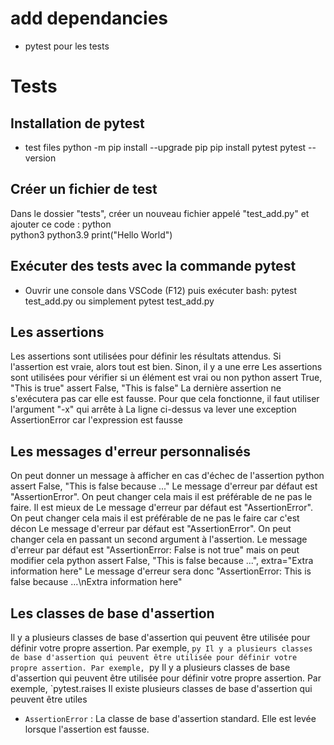 # add dependancies 
- pytest pour les tests 


# Tests
## Installation de pytest

- test files
python -m pip install --upgrade pip 
pip install pytest
pytest --version

## Créer un fichier de test
Dans le dossier "tests", créer un nouveau fichier appelé "test_add.py" et ajouter ce code :
python  
python3
python3.9
print("Hello World")
## Exécuter des tests avec la commande pytest

- Ouvrir une console dans VSCode (F12) puis exécuter
bash: pytest test_add.py
ou simplement
pytest test_add.py

## Les assertions
Les assertions sont utilisées pour définir les résultats attendus. Si l'assertion est vraie, alors tout est bien. Sinon, il y a une erre
Les assertions sont utilisées pour vérifier si un élément est vrai ou non
python
assert True, "This is true"
assert False, "This is false"
La dernière assertion ne s'exécutera pas car elle est fausse. Pour que cela fonctionne, il faut utiliser l'argument "-x" qui arrête à
La ligne ci-dessus va lever une exception AssertionError car l'expression est fausse
## Les messages d'erreur personnalisés
On peut donner un message à afficher en cas d'échec de l'assertion
python
assert False, "This is false because ..."
Le message d'erreur par défaut est "AssertionError". On peut changer cela mais il est préférable de ne pas le faire. Il est mieux de
Le message d'erreur par défaut est "AssertionError". On peut changer cela mais il est préférable de ne pas le faire car c'est décon
Le message d'erreur par défaut est "AssertionError". On peut changer cela en passant un second argument à l'assertion.
Le message d'erreur par défaut est "AssertionError: False is not true" mais on peut modifier cela
python
assert False, "This is false because ...", extra="Extra information here"
Le message d'erreur sera donc "AssertionError: This is false because ...\nExtra information here"
## Les classes de base d'assertion
Il y a plusieurs classes de base d'assertion qui peuvent être utilisée pour définir votre propre assertion. Par exemple, `py
Il y a plusieurs classes de base d'assertion qui peuvent être utilisée pour définir votre propre assertion. Par exemple, `py
Il y a plusieurs classes de base d'assertion qui peuvent être utilisée pour définir votre propre assertion. Par exemple, `pytest.raises
Il existe plusieurs classes de base d'assertion qui peuvent être utiles
- `AssertionError` : La classe de base d'assertion standard. Elle est levée lorsque l'assertion est fausse.
